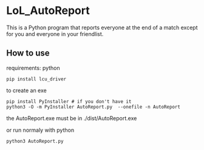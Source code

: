 # LoL_AutoReport
This is a Python program that reports everyone at the end of a match except for you and everyone in your friendlist. 

## How to use
requirements: python
```
pip install lcu_driver
```
to create an exe
```
pip install PyInstaller # if you don't have it
python3 -O -m PyInstaller AutoReport.py  --onefile -n AutoReport
``` 
the AutoReport.exe must be in ./dist/AutoReport.exe

or run normaly with python
```
python3 AutoReport.py
```

